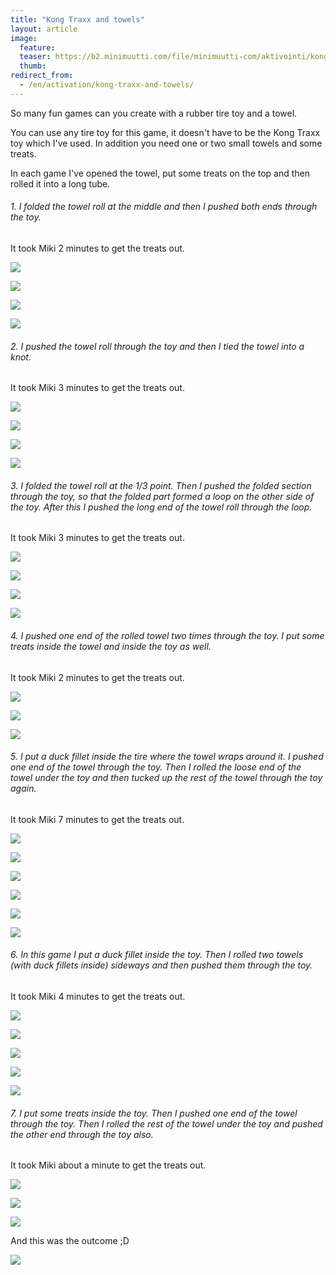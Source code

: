 ```yaml
---
title: "Kong Traxx and towels"
layout: article
image:
  feature:
  teaser: https://b2.minimuutti.com/file/minimuutti-com/aktivointi/kong-traxx-ja-pyyhe/DSC57081-245px.jpg
  thumb:
redirect_from:
  - /en/activation/kong-traxx-and-towels/
---
```


So many fun games can you create with a rubber tire toy and a towel.

You can use any tire toy for this game, it doesn't have to be the Kong Traxx toy which I've used. In addition you need one or two small towels and some treats.

In each game I've opened the towel, put some treats on the top and then rolled it into a long tube.

###### 1. I folded the towel roll at the middle and then I pushed both ends through the toy.
It took Miki 2 minutes to get the treats out.

![](https://b2.minimuutti.com/file/minimuutti-com/aktivointi/kong-traxx-ja-pyyhe/DSC57006-800px.jpg)

![](https://b2.minimuutti.com/file/minimuutti-com/aktivointi/kong-traxx-ja-pyyhe/DSC57009-800px.jpg)

![](https://b2.minimuutti.com/file/minimuutti-com/aktivointi/kong-traxx-ja-pyyhe/DSC57014-800px.jpg)

![](https://b2.minimuutti.com/file/minimuutti-com/aktivointi/kong-traxx-ja-pyyhe/DSC57043-800px.jpg)

###### 2. I pushed the towel roll through the toy and then I tied the towel into a knot.
It took Miki 3 minutes to get the treats out.

![](https://b2.minimuutti.com/file/minimuutti-com/aktivointi/kong-traxx-ja-pyyhe/DSC57672-800px.jpg)

![](https://b2.minimuutti.com/file/minimuutti-com/aktivointi/kong-traxx-ja-pyyhe/DSC56921-800px.jpg)

![](https://b2.minimuutti.com/file/minimuutti-com/aktivointi/kong-traxx-ja-pyyhe/DSC56997-800px.jpg)

![](https://b2.minimuutti.com/file/minimuutti-com/aktivointi/kong-traxx-ja-pyyhe/DSC56936-800px.jpg)

###### 3. I folded the towel roll at the 1/3 point. Then I pushed the folded section through the toy, so that the folded part formed a loop on the other side of the toy. After this I pushed the long end of the towel roll through the loop.
It took Miki 3 minutes to get the treats out.

![](https://b2.minimuutti.com/file/minimuutti-com/aktivointi/kong-traxx-ja-pyyhe/Kollaasi_1-800px.jpg)

![](https://b2.minimuutti.com/file/minimuutti-com/aktivointi/kong-traxx-ja-pyyhe/DSC57081-800px.jpg)

![](https://b2.minimuutti.com/file/minimuutti-com/aktivointi/kong-traxx-ja-pyyhe/DSC57112-800px.jpg)

![](https://b2.minimuutti.com/file/minimuutti-com/aktivointi/kong-traxx-ja-pyyhe/DSC57117-800px.jpg)

###### 4. I pushed one end of the rolled towel two times through the toy. I put some treats inside the towel and inside the toy as well.
It took Miki 2 minutes to get the treats out.

![](https://b2.minimuutti.com/file/minimuutti-com/aktivointi/kong-traxx-ja-pyyhe/DSC57135-800px.jpg)

![](https://b2.minimuutti.com/file/minimuutti-com/aktivointi/kong-traxx-ja-pyyhe/DSC57160-800px.jpg)

![](https://b2.minimuutti.com/file/minimuutti-com/aktivointi/kong-traxx-ja-pyyhe/DSC57167-800px.jpg)

###### 5. I put a duck fillet inside the tire where the towel wraps around it. I pushed one end of the towel through the toy. Then I rolled the loose end of the towel under the toy and then tucked up the rest of the towel through the toy again.
It took Miki 7 minutes to get the treats out.

![](https://b2.minimuutti.com/file/minimuutti-com/aktivointi/kong-traxx-ja-pyyhe/Kollaasi_4-800px.jpg)

![](https://b2.minimuutti.com/file/minimuutti-com/aktivointi/kong-traxx-ja-pyyhe/DSC57418-800px.jpg)

![](https://b2.minimuutti.com/file/minimuutti-com/aktivointi/kong-traxx-ja-pyyhe/DSC57479-800px.jpg)

![](https://b2.minimuutti.com/file/minimuutti-com/aktivointi/kong-traxx-ja-pyyhe/DSC57437-800px.jpg)

![](https://b2.minimuutti.com/file/minimuutti-com/aktivointi/kong-traxx-ja-pyyhe/DSC57512-800px.jpg)

![](https://b2.minimuutti.com/file/minimuutti-com/aktivointi/kong-traxx-ja-pyyhe/DSC57527-800px.jpg)

###### 6. In this game I put a duck fillet inside the toy. Then I rolled two towels (with duck fillets inside) sideways and then pushed them through the toy.
It took Miki 4 minutes to get the treats out.

![](https://b2.minimuutti.com/file/minimuutti-com/aktivointi/kong-traxx-ja-pyyhe/Kollaasi_3-800px.jpg)

![](https://b2.minimuutti.com/file/minimuutti-com/aktivointi/kong-traxx-ja-pyyhe/DSC57182-800px.jpg)

![](https://b2.minimuutti.com/file/minimuutti-com/aktivointi/kong-traxx-ja-pyyhe/DSC57250-800px.jpg)

![](https://b2.minimuutti.com/file/minimuutti-com/aktivointi/kong-traxx-ja-pyyhe/DSC57329-800px.jpg)

![](https://b2.minimuutti.com/file/minimuutti-com/aktivointi/kong-traxx-ja-pyyhe/DSC57380-800px.jpg)

###### 7. I put some treats inside the toy. Then I pushed one end of the towel through the toy. Then I rolled the rest of the towel under the toy and pushed the other end through the toy also.
It took Miki about a minute to get the treats out.

![](https://b2.minimuutti.com/file/minimuutti-com/aktivointi/kong-traxx-ja-pyyhe/Kollaasi_2-800px.jpg)

![](https://b2.minimuutti.com/file/minimuutti-com/aktivointi/kong-traxx-ja-pyyhe/DSC57681-800px.jpg)

![](https://b2.minimuutti.com/file/minimuutti-com/aktivointi/kong-traxx-ja-pyyhe/DSC57691-800px.jpg)

And this was the outcome ;D

![](https://b2.minimuutti.com/file/minimuutti-com/aktivointi/kong-traxx-ja-pyyhe/DSC57563-800px.jpg)
